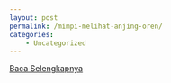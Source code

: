 ```yaml
---
layout: post
permalink: /mimpi-melihat-anjing-oren/
categories:
    - Uncategorized
---
```


[Baca Selengkapnya](/01)